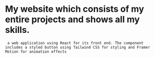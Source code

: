 # My website which consists of my entire projects and shows all my skills.

```
 a web application using React for its front end. The component includes a styled button using Tailwind CSS for styling and Framer Motion for animation effects
```



